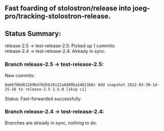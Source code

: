## Fast foarding of stolostron/release into joeg-pro/tracking-stolostron-release.

## Status Summary:

release-2.5 -> test-release-2.5: Picked up 1 commits.  
release-2.4 -> test-release-2.4: Already in sync.  

### Branch release-2.5 -> test-release-2.5:

New commits:

```
8e66f0bd6126964f0d5b10122a8409ba1d611b6c Add snapshot 2022-03-30-14-25-16 to release-2.5 2.5.0 [skip ci]
```

Status: Fast-forwarded successfully.

### Branch release-2.4 -> test-release-2.4:

Branches are already in sync, nothing to do.
